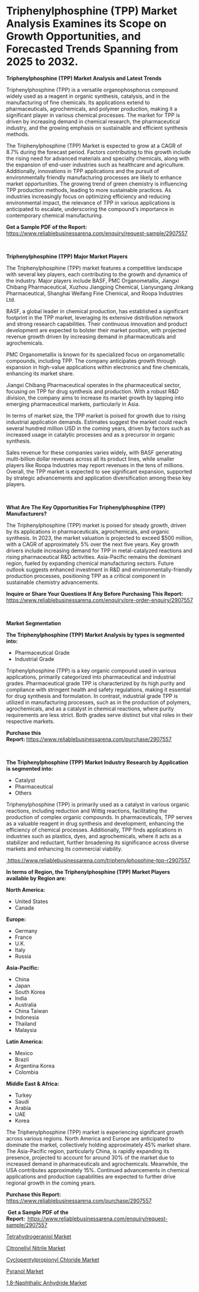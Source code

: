 <p><h1>Triphenylphosphine (TPP) Market Analysis Examines its Scope on Growth Opportunities, and Forecasted Trends Spanning from 2025 to 2032.</h1></p><p><strong>Triphenylphosphine (TPP) Market Analysis and Latest Trends</strong></p>
<p><p>Triphenylphosphine (TPP) is a versatile organophosphorus compound widely used as a reagent in organic synthesis, catalysis, and in the manufacturing of fine chemicals. Its applications extend to pharmaceuticals, agrochemicals, and polymer production, making it a significant player in various chemical processes. The market for TPP is driven by increasing demand in chemical research, the pharmaceutical industry, and the growing emphasis on sustainable and efficient synthesis methods.</p><p>The Triphenylphosphine (TPP) Market is expected to grow at a CAGR of 8.7% during the forecast period. Factors contributing to this growth include the rising need for advanced materials and specialty chemicals, along with the expansion of end-user industries such as healthcare and agriculture. Additionally, innovations in TPP applications and the pursuit of environmentally friendly manufacturing processes are likely to enhance market opportunities. The growing trend of green chemistry is influencing TPP production methods, leading to more sustainable practices. As industries increasingly focus on optimizing efficiency and reducing environmental impact, the relevance of TPP in various applications is anticipated to escalate, underscoring the compound's importance in contemporary chemical manufacturing.</p></p>
<p><strong>Get a Sample PDF of the Report:&nbsp;</strong> <a href="https://www.reliablebusinessarena.com/enquiry/request-sample/2907557?utm_campaign=1891&utm_medium=2&utm_source=Github&utm_content=ia&utm_term=12032025&utm_id=triphenylphosphine-tpp">https://www.reliablebusinessarena.com/enquiry/request-sample/2907557</a></p>
<p>&nbsp;</p>
<p><strong>Triphenylphosphine (TPP) Major Market Players</strong></p>
<p><p>The Triphenylphosphine (TPP) market features a competitive landscape with several key players, each contributing to the growth and dynamics of the industry. Major players include BASF, PMC Organometallix, Jiangxi Chibang Pharmaceutical, Xuzhou Jiangping Chemical, Lianyungang Jinkang Pharmaceutical, Shanghai Weifang Fine Chemical, and Roopa Industries Ltd.</p><p>BASF, a global leader in chemical production, has established a significant footprint in the TPP market, leveraging its extensive distribution network and strong research capabilities. Their continuous innovation and product development are expected to bolster their market position, with projected revenue growth driven by increasing demand in pharmaceuticals and agrochemicals.</p><p>PMC Organometallix is known for its specialized focus on organometallic compounds, including TPP. The company anticipates growth through expansion in high-value applications within electronics and fine chemicals, enhancing its market share.</p><p>Jiangxi Chibang Pharmaceutical operates in the pharmaceutical sector, focusing on TPP for drug synthesis and production. With a robust R&D division, the company aims to increase its market growth by tapping into emerging pharmaceutical markets, particularly in Asia.</p><p>In terms of market size, the TPP market is poised for growth due to rising industrial application demands. Estimates suggest the market could reach several hundred million USD in the coming years, driven by factors such as increased usage in catalytic processes and as a precursor in organic synthesis.</p><p>Sales revenue for these companies varies widely, with BASF generating multi-billion dollar revenues across all its product lines, while smaller players like Roopa Industries may report revenues in the tens of millions. Overall, the TPP market is expected to see significant expansion, supported by strategic advancements and application diversification among these key players.</p></p>
<p>&nbsp;</p>
<p><strong>What Are The Key Opportunities For Triphenylphosphine (TPP) Manufacturers?</strong></p>
<p><p>The Triphenylphosphine (TPP) market is poised for steady growth, driven by its applications in pharmaceuticals, agrochemicals, and organic synthesis. In 2023, the market valuation is projected to exceed $500 million, with a CAGR of approximately 5% over the next five years. Key growth drivers include increasing demand for TPP in metal-catalyzed reactions and rising pharmaceutical R&D activities. Asia-Pacific remains the dominant region, fueled by expanding chemical manufacturing sectors. Future outlook suggests enhanced investment in R&D and environmentally-friendly production processes, positioning TPP as a critical component in sustainable chemistry advancements.</p></p>
<p><strong>Inquire or Share Your Questions If Any Before Purchasing This Report:</strong> <a href="https://www.reliablebusinessarena.com/enquiry/pre-order-enquiry/2907557?utm_campaign=1891&utm_medium=2&utm_source=Github&utm_content=ia&utm_term=12032025&utm_id=triphenylphosphine-tpp">https://www.reliablebusinessarena.com/enquiry/pre-order-enquiry/2907557</a></p>
<p>&nbsp;</p>
<p><strong>Market Segmentation</strong></p>
<p><strong>The Triphenylphosphine (TPP) Market Analysis by types is segmented into:</strong></p>
<p><ul><li>Pharmaceutical Grade</li><li>Industrial Grade</li></ul></p>
<p><p>Triphenylphosphine (TPP) is a key organic compound used in various applications, primarily categorized into pharmaceutical and industrial grades. Pharmaceutical grade TPP is characterized by its high purity and compliance with stringent health and safety regulations, making it essential for drug synthesis and formulation. In contrast, industrial grade TPP is utilized in manufacturing processes, such as in the production of polymers, agrochemicals, and as a catalyst in chemical reactions, where purity requirements are less strict. Both grades serve distinct but vital roles in their respective markets.</p></p>
<p><strong>Purchase this Report:&nbsp;</strong><a href="https://www.reliablebusinessarena.com/purchase/2907557?utm_campaign=1891&utm_medium=2&utm_source=Github&utm_content=ia&utm_term=12032025&utm_id=triphenylphosphine-tpp">https://www.reliablebusinessarena.com/purchase/2907557</a></p>
<p>&nbsp;</p>
<p><strong>The Triphenylphosphine (TPP) Market Industry Research by Application is segmented into:</strong></p>
<p><ul><li>Catalyst</li><li>Pharmaceutical</li><li>Others</li></ul></p>
<p><p>Triphenylphosphine (TPP) is primarily used as a catalyst in various organic reactions, including reduction and Wittig reactions, facilitating the production of complex organic compounds. In pharmaceuticals, TPP serves as a valuable reagent in drug synthesis and development, enhancing the efficiency of chemical processes. Additionally, TPP finds applications in industries such as plastics, dyes, and agrochemicals, where it acts as a stabilizer and reductant, further broadening its significance across diverse markets and enhancing its commercial viability.</p></p>
<p><a href="https://www.reliablebusinessarena.com/triphenylphosphine-tpp-r2907557?utm_campaign=1891&utm_medium=2&utm_source=Github&utm_content=ia&utm_term=12032025&utm_id=triphenylphosphine-tpp">&nbsp;https://www.reliablebusinessarena.com/triphenylphosphine-tpp-r2907557</a></p>
<p><strong>In terms of Region, the Triphenylphosphine (TPP) Market Players available by Region are:</strong></p>
<p>
    <p> <strong> North America: </strong>
        <ul>
            <li>United States</li>
            <li>Canada</li>
        </ul>
        </p> 
    <p> <strong> Europe: </strong>
        <ul>
            <li>Germany</li>
            <li>France</li>
            <li>U.K.</li>
            <li>Italy</li>
            <li>Russia</li>
        </ul>
        </p> 
    <p> <strong> Asia-Pacific: </strong>
        <ul>
            <li>China</li>
            <li>Japan</li>
            <li>South Korea</li>
            <li>India</li>
            <li>Australia</li>
            <li>China Taiwan</li>
            <li>Indonesia</li>
            <li>Thailand</li>
            <li>Malaysia</li>
        </ul>
        </p> 
    <p> <strong> Latin America: </strong>
        <ul>
            <li>Mexico</li>
            <li>Brazil</li>
            <li>Argentina Korea</li>
            <li>Colombia</li>
        </ul>
        </p> 
    <p> <strong> Middle East & Africa: </strong>
        <ul>
            <li>Turkey</li>
            <li>Saudi</li>
            <li>Arabia</li>
            <li>UAE</li>
            <li>Korea</li>
        </ul>
    </p>
    </p>
<p><p>The Triphenylphosphine (TPP) market is experiencing significant growth across various regions. North America and Europe are anticipated to dominate the market, collectively holding approximately 45% market share. The Asia-Pacific region, particularly China, is rapidly expanding its presence, projected to account for around 30% of the market due to increased demand in pharmaceuticals and agrochemicals. Meanwhile, the USA contributes approximately 15%. Continued advancements in chemical applications and production capabilities are expected to further drive regional growth in the coming years.</p></p>
<p><strong>Purchase this Report: </strong><a href="https://www.reliablebusinessarena.com/purchase/2907557?utm_campaign=1891&utm_medium=2&utm_source=Github&utm_content=ia&utm_term=12032025&utm_id=triphenylphosphine-tpp">https://www.reliablebusinessarena.com/purchase/2907557</a></p>
<p>&nbsp;<strong>Get a Sample PDF of the Report:&nbsp;&nbsp;</strong><a href="https://www.reliablebusinessarena.com/enquiry/request-sample/2907557?utm_campaign=1891&utm_medium=2&utm_source=Github&utm_content=ia&utm_term=12032025&utm_id=triphenylphosphine-tpp">https://www.reliablebusinessarena.com/enquiry/request-sample/2907557</a></p>
<p><strong></strong></p>
<p><p><a href="https://github.com/dagnewopus/Market-Research-Report-List-1/blob/main/tetrahydrogeraniol-market.md?utm_campaign=1891&utm_medium=2&utm_source=Github&utm_content=ia&utm_term=12032025&utm_id=triphenylphosphine-tpp">Tetrahydrogeraniol Market</a></p><p><a href="https://github.com/papnider/Market-Research-Report-List-1/blob/main/citronellyl-nitrile-market.md?utm_campaign=1891&utm_medium=2&utm_source=Github&utm_content=ia&utm_term=12032025&utm_id=triphenylphosphine-tpp">Citronellyl Nitrile Market</a></p><p><a href="https://github.com/suebabuhai/Market-Research-Report-List-1/blob/main/cyclopentylpropionyl-chloride-market.md?utm_campaign=1891&utm_medium=2&utm_source=Github&utm_content=ia&utm_term=12032025&utm_id=triphenylphosphine-tpp">Cyclopentylpropionyl Chloride Market</a></p><p><a href="https://github.com/foustzelmsdv/Market-Research-Report-List-1/blob/main/pyranol-market.md?utm_campaign=1891&utm_medium=2&utm_source=Github&utm_content=ia&utm_term=12032025&utm_id=triphenylphosphine-tpp">Pyranol Market</a></p><p><a href="https://github.com/nyanikumchu/Market-Research-Report-List-1/blob/main/18-naphthalic-anhydride-market.md?utm_campaign=1891&utm_medium=2&utm_source=Github&utm_content=ia&utm_term=12032025&utm_id=triphenylphosphine-tpp">1,8-Naphthalic Anhydride Market</a></p></p>